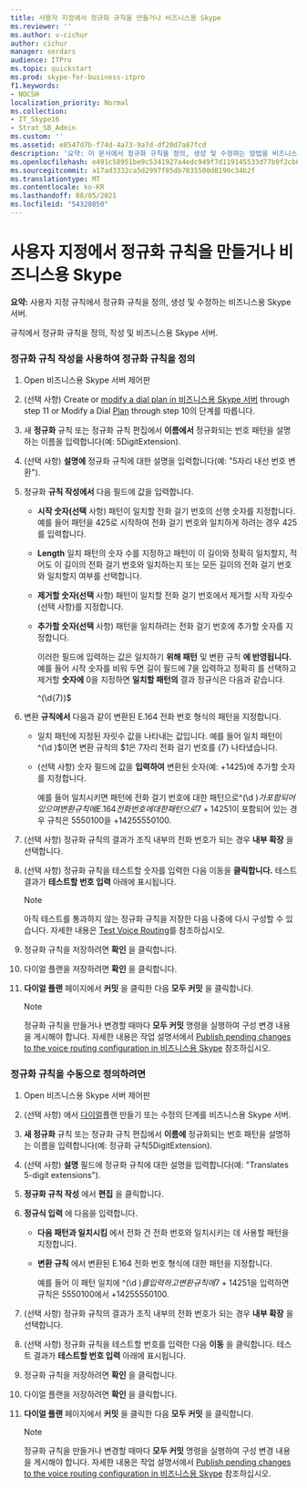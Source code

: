 ```yaml
---
title: 사용자 지정에서 정규화 규칙을 만들거나 비즈니스용 Skype
ms.reviewer: ''
ms.author: v-cichur
author: cichur
manager: serdars
audience: ITPro
ms.topic: quickstart
ms.prod: skype-for-business-itpro
f1.keywords:
- NOCSH
localization_priority: Normal
ms.collection:
- IT_Skype16
- Strat_SB_Admin
ms.custom: ''
ms.assetid: e8547d7b-f74d-4a73-9a7d-df20d7a87fcd
description: '요약: 이 문서에서 정규화 규칙을 정의, 생성 및 수정하는 방법을 비즈니스용 Skype 서버.'
ms.openlocfilehash: e491c58951be9c5341927a4edc949f7d119145533d77b9f2cb65d9e6a1a3cc4f
ms.sourcegitcommit: a17ad3332ca5d2997f85db7835500d8190c34b2f
ms.translationtype: MT
ms.contentlocale: ko-KR
ms.lasthandoff: 08/05/2021
ms.locfileid: "54320850"
---
```

# <a name="create-or-modify-a-normalization-rule-in-skype-for-business"></a>사용자 지정에서 정규화 규칙을 만들거나 비즈니스용 Skype

**요약:** 사용자 지정 규칙에서 정규화 규칙을 정의, 생성 및 수정하는 비즈니스용 Skype 서버.

규칙에서 정규화 규칙을 정의, 작성 및 비즈니스용 Skype 서버.

### <a name="to-define-a-normalization-rule-by-using-build-a-normalization-rule"></a>정규화 규칙 작성을 사용하여 정규화 규칙을 정의

1. Open 비즈니스용 Skype 서버 제어판

2. (선택 사항) Create or [modify a dial plan in 비즈니스용 Skype 서버](dial-plans.md) through step 11 or Modify a Dial [Plan](/previous-versions/office/lync-server-2013/lync-server-2013-modify-a-dial-plan) through step 10의 단계를 따릅니다.

3. 새 **정규화** 규칙 또는 정규화 규칙 편집에서 **이름에서** 정규화되는 번호 패턴을 설명하는 이름을 입력합니다(예: 5DigitExtension).

4. (선택 사항) **설명에** 정규화 규칙에 대한 설명을 입력합니다(예: "5자리 내선 번호 변환").

5. 정규화 **규칙 작성에서** 다음 필드에 값을 입력합니다.

   - **시작 숫자(선택** 사항) 패턴이 일치할 전화 걸기 번호의 선행 숫자를 지정합니다. 예를 들어 패턴을 425로 시작하여 전화 걸기 번호와 일치하게 하려는 경우 425를 입력합니다.

   - **Length** 일치 패턴의 숫자 수를 지정하고 패턴이 이 길이와 정확히 일치할지, 적어도 이 길이의 전화 걸기 번호와 일치하는지 또는 모든 길이의 전화 걸기 번호와 일치할지 여부를 선택합니다.

   - **제거할 숫자(선택** 사항) 패턴이 일치할 전화 걸기 번호에서 제거할 시작 자릿수(선택 사항)를 지정합니다.

   - **추가할 숫자(선택** 사항) 패턴을 일치하려는 전화 걸기 번호에 추가할 숫자를 지정합니다.

     이러한 필드에 입력하는 값은 일치하기 **위해 패턴** 및 변환 규칙 **에 반영됩니다.** 예를 들어 시작  숫자를 비워 두면 길이 필드에 7을 입력하고 정확히 를 선택하고 제거할 **숫자에** 0을 지정하면  **일치할 패턴의** 결과 정규식은 다음과 같습니다.

     ^(\d{7})$

6. 변환 **규칙에서** 다음과 같이 변환된 E.164 전화 번호 형식의 패턴을 지정합니다.

   - 일치 패턴에 지정된 자릿수 값을 나타내는 값입니다. 예를 들어 일치 패턴이 ^(\d )$이면 변환 규칙의 $1은 7자리 전화 걸기 번호를 {7} 나타냈습니다.

   - (선택 사항) 숫자 필드에 값을 **입력하여** 변환된 숫자(예: +1425)에 추가할 숫자를 지정합니다.

     예를 들어  일치시키면 패턴에 전화 걸기 번호에 대한 패턴으로^(\d )$가 포함되어 있으며 변환 규칙에 E.164 전화 번호에 대한 패턴으로 {7} +1425$1이 포함되어 있는 경우 규칙은 5550100을 +14255550100. 

7. (선택 사항) 정규화 규칙의 결과가 조직 내부의 전화 번호가 되는 경우 **내부 확장** 을 선택합니다.

8. (선택 사항) 정규화 규칙을 테스트할 숫자를 입력한 다음 이동을 **클릭합니다.** 테스트 결과가 **테스트할 번호 입력** 아래에 표시됩니다.

    > [!NOTE]
    > 아직 테스트를 통과하지 않는 정규화 규칙을 저장한 다음 나중에 다시 구성할 수 있습니다. 자세한 내용은 [Test Voice Routing](/previous-versions/office/lync-server-2013/lync-server-2013-test-voice-routing)를 참조하십시오.

9. 정규화 규칙을 저장하려면 **확인** 을 클릭합니다.

10. 다이얼 플랜을 저장하려면 **확인** 을 클릭합니다.

11. **다이얼 플랜** 페이지에서 **커밋** 을 클릭한 다음 **모두 커밋** 을 클릭합니다.

    > [!NOTE]
    > 정규화 규칙을 만들거나 변경할 때마다 **모두 커밋** 명령을 실행하여 구성 변경 내용을 게시해야 합니다. 자세한 내용은 작업 설명서에서 [Publish pending changes to the voice routing configuration in 비즈니스용 Skype](voice-route-config-changes.md) 참조하십시오.

### <a name="to-define-a-normalization-rule-manually"></a>정규화 규칙을 수동으로 정의하려면

1. Open 비즈니스용 Skype 서버 제어판

2. (선택 사항) 에서 [다이얼](dial-plans.md)플랜 만들기 또는 수정의 단계를 비즈니스용 Skype 서버.

3. **새 정규화** 규칙 또는 정규화 규칙 편집에서 **이름에** 정규화되는 번호 패턴을 설명하는 이름을 입력합니다(예: 정규화 규칙5DigitExtension).

4. (선택 사항) **설명** 필드에 정규화 규칙에 대한 설명을 입력합니다(예: "Translates 5-digit extensions").

5. **정규화 규칙 작성** 에서 **편집** 을 클릭합니다.

6. **정규식 입력** 에 다음을 입력합니다.

   - **다음 패턴과 일치시킴** 에서 전화 건 전화 번호와 일치시키는 데 사용할 패턴을 지정합니다.

   - **변환 규칙** 에서 변환된 E.164 전화 번호 형식에 대한 패턴을 지정합니다.

     예를 들어 이 패턴 일치에 ^(\d )$를 입력하고 변환 규칙에 {7} +1425$1을 입력하면 규칙은 5550100에서 +14255550100.  

7. (선택 사항) 정규화 규칙의 결과가 조직 내부의 전화 번호가 되는 경우 **내부 확장** 을 선택합니다.

8. (선택 사항) 정규화 규칙을 테스트할 번호를 입력한 다음 **이동** 을 클릭합니다. 테스트 결과가 **테스트할 번호 입력** 아래에 표시됩니다.

9. 정규화 규칙을 저장하려면 **확인** 을 클릭합니다.

10. 다이얼 플랜을 저장하려면 **확인** 을 클릭합니다.

11. **다이얼 플랜** 페이지에서 **커밋** 을 클릭한 다음 **모두 커밋** 을 클릭합니다.

    > [!NOTE]
    > 정규화 규칙을 만들거나 변경할 때마다 **모두 커밋** 명령을 실행하여 구성 변경 내용을 게시해야 합니다. 자세한 내용은 작업 설명서에서 [Publish pending changes to the voice routing configuration in 비즈니스용 Skype](voice-route-config-changes.md) 참조하십시오.